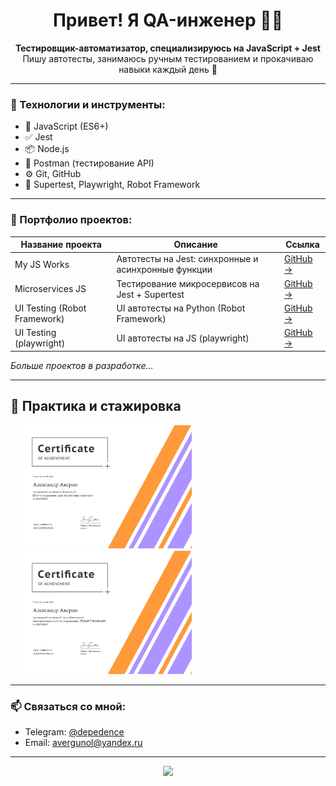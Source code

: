 <h1 align="center">Привет! Я QA-инженер 👨‍💻</h1>

<p align="center">
  <b>Тестировщик-автоматизатор, специализируюсь на JavaScript + Jest</b><br>
  Пишу автотесты, занимаюсь ручным тестированием и прокачиваю навыки каждый день 🚀
</p>

---

### 🧰 Технологии и инструменты:

- 📌 JavaScript (ES6+)
- ✅ Jest
- 📦 Node.js
- 📄 Postman (тестирование API)
- ⚙️ Git, GitHub
- 🧪 Supertest, Playwright, Robot Framework

---

### 📂 Портфолио проектов:

| Название проекта             | Описание                                               | Ссылка                                                                     |
|-----------------------------|--------------------------------------------------------|-----------------------------------------------------------------------------|
| My JS Works                 | Автотесты на Jest: синхронные и асинхронные функции    | [GitHub →](https://github.com/depedence/my-js-works)                        |
| Microservices JS            | Тестирование микросервисов на Jest + Supertest         | [GitHub →](https://github.com/depedence/microservices-js)                   |
| UI Testing (Robot Framework)| UI автотесты на Python (Robot Framework)               | [GitHub →](https://github.com/depedence/Portfolio)                          |
| UI Testing (playwright)     | UI автотесты на JS (playwright)                        | [GitHub →](https://github.com/depedence/UI-playwright)                      |

_Больше проектов в разработке..._

---

## 📜 Практика и стажировка

[<img src="/certificate-2.jpg" width="280px" hspace="10px" alt="Сертификат об окончании стажировки»">](https://raw.githubusercontent.com/German-D/German-D/main/certificate_auto.png)
[<img src="/certificate-1.jpg" width="280px" hspace="10px" alt="Сертификат об окончании стажировки»">](https://raw.githubusercontent.com/German-D/German-D/main/certificate_auto.png)

---

### 📫 Связаться со мной:

- Telegram: [@depedence](https://t.me/depedence)
- Email: avergunol@yandex.ru

---

<p align="center">
  <img src="https://github-readme-stats.vercel.app/api?username=depedence&show_icons=true&theme=radical" />
</p>
